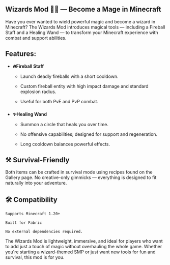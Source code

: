 ## Wizards Mod 🧙‍♂️ — Become a Mage in Minecraft

Have you ever wanted to wield powerful magic and become a wizard in Minecraft? The Wizards Mod introduces magical tools — including a Fireball Staff and a Healing Wand — to transform your Minecraft experience with combat and support abilities.


## Features:


- **🔥Fireball Staff**

  - Launch deadly fireballs with a short cooldown.

  - Custom fireball entity with high impact damage and standard explosion radius.
  
  - Useful for both PvE and PvP combat.
  
### 

- **✨Healing Wand**

  - Summon a circle that heals you over time.

  - No offensive capabilities; designed for support and regeneration.

  - Long cooldown balances powerful effects.



## ⚒️ Survival-Friendly

Both items can be crafted in survival mode using recipes found on the Gallery page. No creative-only gimmicks — everything is designed to fit naturally into your adventure.


## 🛠️ Compatibility

    Supports Minecraft 1.20+

    Built for Fabric

    No external dependencies required.



The Wizards Mod is lightweight, immersive, and ideal for players who want to add just a touch of magic without overhauling the whole game. Whether you're starting a wizard-themed SMP or just want new tools for fun and survival, this mod is for you.
    
